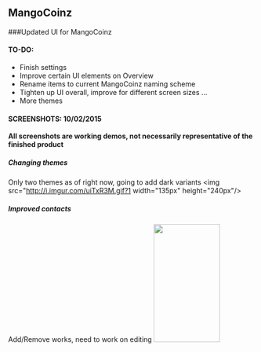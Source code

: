 ## MangoCoinz
###Updated UI for MangoCoinz

#### TO-DO:
- Finish settings
- Improve certain UI elements on Overview
- Rename items to current MangoCoinz naming scheme
- Tighten up UI overall, improve for different screen sizes
...
- More themes


#### SCREENSHOTS: 10/02/2015
**All screenshots are working demos, not necessarily representative of the finished product**

##### **Changing themes** 
Only two themes as of right now, going to add dark variants
<img src="http://i.imgur.com/uiTxR3M.gif?1 width="135px" height="240px"/> 

##### **Improved contacts**
Add/Remove works, need to work on editing
<img src="http://i.imgur.com/TuzQJBw.gif?1" width="135px" height="240px"/>
